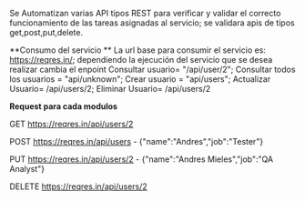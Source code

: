 Se Automatizan varias API tipos REST para verificar y validar el correcto funcionamiento de las tareas asignadas al servicio; se validara apis de tipos get,post,put,delete.

**Consumo del servicio
**
La url base para consumir el servicio es: https://reqres.in/; dependiendo la ejecución del servicio que se desea realizar cambia el enpoint Consultar usuario= "/api/user/2"; Consultar todos los usuarios = "api/unknown"; Crear usuario = "api/users"; Actualizar Usuario= /api/users/2; Eliminar Usuario= /api/users/2


**Request para cada modulos**

GET https://reqres.in/api/users/2

POST https://reqres.in/api/users - {"name":"Andres","job":"Tester"}

PUT https://reqres.in/api/users/2 - {"name":"Andres Mieles","job":"QA Analyst"}

DELETE https://reqres.in/api/users/2

